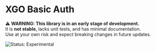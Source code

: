 # XGO Basic Auth

⚠️ **WARNING: This library is in an early stage of development.**  
It is **not stable**, lacks unit tests, and has minimal documentation.  
Use at your own risk and expect breaking changes in future updates.

![Status: Experimental](https://img.shields.io/badge/status-experimental-orange)
